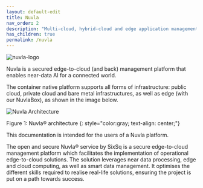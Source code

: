 ```yaml
---
layout: default-edit
title: Nuvla
nav_order: 2
description: "Multi-cloud, hybrid-cloud and edge application management service"
has_children: true
permalink: /nuvla
---
```


![nuvla-logo](/docs/assets/nuvla-logo.png)

Nuvla is a secured edge-to-cloud (and back) management platform that enables near-data AI for a connected world.

The container native platform supports all forms of infrastructure: public cloud, private cloud and bare metal infrastructures, as well as edge (with our NuvlaBox), as shown in the image below.

![Nuvla Architecture](/docs/assets/nuvla-architecture.png)

Figure 1: Nuvla® architecture
{: style="color:gray; text-align: center;"}

This documentation is intended for the users of a Nuvla platform.

The open and secure Nuvla® service by SixSq is a secure edge-to-cloud management platform which facilitates the implementation of operational edge-to-cloud solutions. The solution leverages near data processing, edge and cloud computing, as well as smart data management. It optimises the different skills required to realise real-life solutions, ensuring the project is put on a path towards success.

